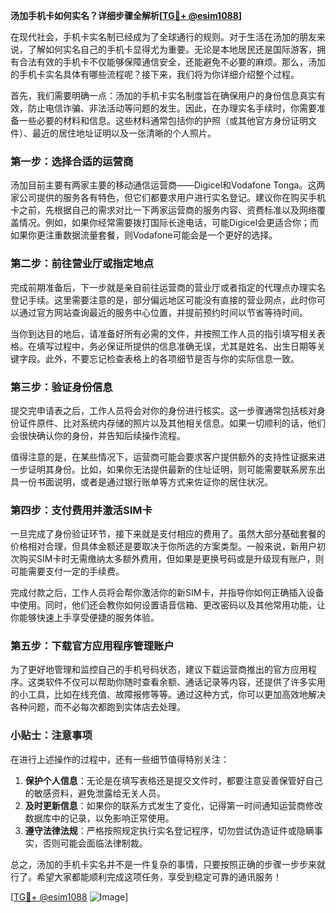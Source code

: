 **汤加手机卡如何实名？详细步骤全解析[[TG💪+ @esim1088](https://t.me/s/esim1088)]**

在现代社会，手机卡实名制已经成为了全球通行的规则。对于生活在汤加的朋友来说，了解如何实名自己的手机卡显得尤为重要。无论是本地居民还是国际游客，拥有合法有效的手机卡不仅能够保障通信安全，还能避免不必要的麻烦。那么，汤加的手机卡实名具体有哪些流程呢？接下来，我们将为你详细介绍整个过程。

首先，我们需要明确一点：汤加的手机卡实名制度旨在确保用户的身份信息真实有效，防止电信诈骗、非法活动等问题的发生。因此，在办理实名手续时，你需要准备一些必要的材料和信息。这些材料通常包括你的护照（或其他官方身份证明文件）、最近的居住地址证明以及一张清晰的个人照片。

### **第一步：选择合适的运营商**

汤加目前主要有两家主要的移动通信运营商——Digicel和Vodafone Tonga。这两家公司提供的服务各有特色，但它们都要求用户进行实名登记。建议你在购买手机卡之前，先根据自己的需求对比一下两家运营商的服务内容、资费标准以及网络覆盖情况。例如，如果你经常需要拨打国际长途电话，可能Digicel会更适合你；而如果你更注重数据流量套餐，则Vodafone可能会是一个更好的选择。

### **第二步：前往营业厅或指定地点**

完成前期准备后，下一步就是亲自前往运营商的营业厅或者指定的代理点办理实名登记手续。这里需要注意的是，部分偏远地区可能没有直接的营业网点，此时你可以通过官方网站查询最近的服务中心位置，并提前预约时间以节省等待时间。

当你到达目的地后，请准备好所有必需的文件，并按照工作人员的指引填写相关表格。在填写过程中，务必保证所提供的信息准确无误，尤其是姓名、出生日期等关键字段。此外，不要忘记检查表格上的各项细节是否与你的实际信息一致。

### **第三步：验证身份信息**

提交完申请表之后，工作人员将会对你的身份进行核实。这一步骤通常包括核对身份证件原件、比对系统内存储的照片以及其他相关信息。如果一切顺利的话，他们会很快确认你的身份，并告知后续操作流程。

值得注意的是，在某些情况下，运营商可能会要求客户提供额外的支持性证据来进一步证明其身份。比如，如果你无法提供最新的住址证明，则可能需要联系房东出具一份书面说明，或者是通过银行账单等方式来佐证你的居住状况。

### **第四步：支付费用并激活SIM卡**

一旦完成了身份验证环节，接下来就是支付相应的费用了。虽然大部分基础套餐的价格相对合理，但具体金额还是要取决于你所选的方案类型。一般来说，新用户初次购买SIM卡时无需缴纳太多额外费用，但如果是更换号码或是升级现有账户，则可能需要支付一定的手续费。

完成付款之后，工作人员将会帮你激活你的新SIM卡，并指导你如何正确插入设备中使用。同时，他们还会教你如何设置语音信箱、更改密码以及其他常用功能，让你能够快速上手享受便捷的服务体验。

### **第五步：下载官方应用程序管理账户**

为了更好地管理和监控自己的手机号码状态，建议下载运营商推出的官方应用程序。这类软件不仅可以帮助你随时查看余额、通话记录等内容，还提供了许多实用的小工具，比如在线充值、故障报修等等。通过这种方式，你可以更加高效地解决各种问题，而不必每次都跑到实体店去处理。

### **小贴士：注意事项**

在进行上述操作的过程中，还有一些细节值得特别关注：

1. **保护个人信息**：无论是在填写表格还是提交文件时，都要注意妥善保管好自己的敏感资料，避免泄露给无关人员。
2. **及时更新信息**：如果你的联系方式发生了变化，记得第一时间通知运营商修改数据库中的记录，以免影响正常使用。
3. **遵守法律法规**：严格按照规定执行实名登记程序，切勿尝试伪造证件或隐瞒事实，否则可能会面临法律制裁。

总之，汤加的手机卡实名并不是一件复杂的事情，只要按照正确的步骤一步步来就行了。希望大家都能顺利完成这项任务，享受到稳定可靠的通讯服务！

[[TG💪+ @esim1088](https://t.me/s/esim1088) ![Image](https://i.postimg.cc/4NQfJmqS/Snipaste-2025-05-13-00-14-12.png)]
